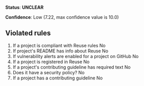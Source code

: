 **Status**: **UNCLEAR**

**Confidence**: Low (7.22, max confidence value is 10.0)

## Violated rules

1.  If a project is compliant with Reuse rules No
1.  If project's README has info about Reuse No
1.  If vulnerability alerts are enabled for a project on GitHub No
1.  If a project is registered in Reuse No
1.  If a project's contributing guideline has required text No
1.  Does it have a security policy? No
1.  If a project has a contributing guideline No
